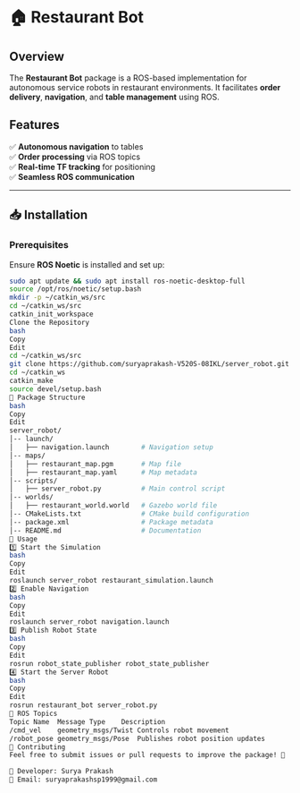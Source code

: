 # 🏠 Restaurant Bot

## Overview  
The **Restaurant Bot** package is a ROS-based implementation for autonomous service robots in restaurant environments. It facilitates **order delivery**, **navigation**, and **table management** using ROS.

## Features  
✅ **Autonomous navigation** to tables  
✅ **Order processing** via ROS topics  
✅ **Real-time TF tracking** for positioning  
✅ **Seamless ROS communication**

---

## 📥 Installation  

### **Prerequisites**  
Ensure **ROS Noetic** is installed and set up:  
```bash
sudo apt update && sudo apt install ros-noetic-desktop-full
source /opt/ros/noetic/setup.bash
mkdir -p ~/catkin_ws/src
cd ~/catkin_ws/src
catkin_init_workspace
Clone the Repository
bash
Copy
Edit
cd ~/catkin_ws/src
git clone https://github.com/suryaprakash-V520S-08IKL/server_robot.git
cd ~/catkin_ws
catkin_make
source devel/setup.bash
📂 Package Structure
bash
Copy
Edit
server_robot/
│-- launch/
│   ├── navigation.launch        # Navigation setup
│-- maps/
│   ├── restaurant_map.pgm       # Map file
│   ├── restaurant_map.yaml      # Map metadata
│-- scripts/
│   ├── server_robot.py          # Main control script
│-- worlds/
│   ├── restaurant_world.world   # Gazebo world file
│-- CMakeLists.txt               # CMake build configuration
│-- package.xml                  # Package metadata
│-- README.md                    # Documentation
🚀 Usage
1️⃣ Start the Simulation
bash
Copy
Edit
roslaunch server_robot restaurant_simulation.launch
2️⃣ Enable Navigation
bash
Copy
Edit
roslaunch server_robot navigation.launch
3️⃣ Publish Robot State
bash
Copy
Edit
rosrun robot_state_publisher robot_state_publisher
4️⃣ Start the Server Robot
bash
Copy
Edit
rosrun restaurant_bot server_robot.py
📡 ROS Topics
Topic Name	Message Type	Description
/cmd_vel	geometry_msgs/Twist	Controls robot movement
/robot_pose	geometry_msgs/Pose	Publishes robot position updates
🤝 Contributing
Feel free to submit issues or pull requests to improve the package! 🚀

📧 Developer: Surya Prakash
📩 Email: suryaprakashsp1999@gmail.com
